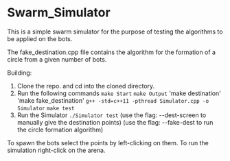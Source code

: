 # Swarm_Simulator

This is a simple swarm simulator for the purpose of testing the algorithms to be applied on the bots.

The fake_destination.cpp file contains the algorithm for the formation of a circle from a given number of bots.

Building:

1) Clone the repo. and cd into the cloned directory.
2) Run the following commands
   `make Start`
   `make Output`
   'make destination'
   'make fake_destination'
   `g++ -std=c++11 -pthread Simulator.cpp -o Simulator`
   `make test`
3) Run the Simulator
   `./Simulator test`
   (use the flag: --dest-screen to manually give the destination points)
   (use the flag: --fake-dest to run the circle formation algorithm)

To spawn the bots select the points by left-clicking on them.
To run the simulation right-click on the arena.